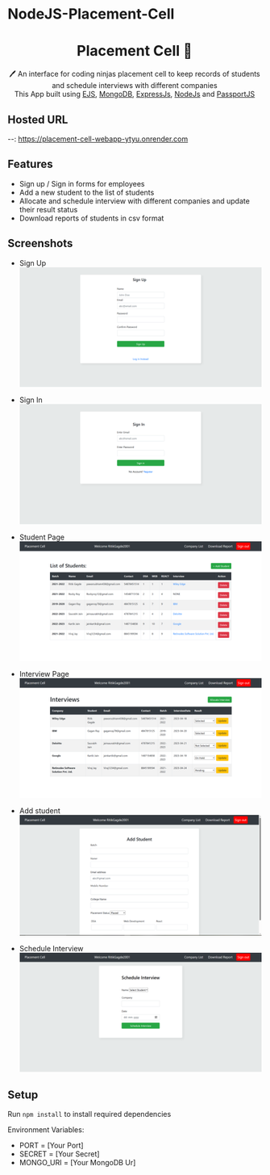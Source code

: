 # NodeJS-Placement-Cell
 <h1 align="center">Placement Cell  📝</h1> 
<p align="center">
 🖊️ An interface for coding ninjas placement cell to keep records of students and schedule interviews with different companies <br>
     This App built using <a href="https://ejs.co/">EJS</a>, <a href="https://www.mongodb.com/">MongoDB</a>, <a href="https://expressjs.com/">ExpressJs</a>, <a href="https://nodejs.org/en/">NodeJs</a> and <a href="http://www.passportjs.org/">PassportJS</a>
</p>

## Hosted URL
--: https://placement-cell-webapp-ytyu.onrender.com


## Features

- Sign up / Sign in forms for employees
- Add a new student to the list of students
- Allocate and schedule interview with different companies and update their result status
- Download reports of students in csv format

## Screenshots

- Sign Up
  ![Sign-Up](./images/signup.PNG)

- Sign In
  ![Sign-In](./images/login.PNG)

- Student Page
  ![Student-Page](./images/studentlist.PNG)

- Interview Page
  ![Interview-Page](./images/companylist.PNG)

- Add student
  ![Add-Student](./images/AddStudent.PNG)

- Schedule Interview
  ![Interview](./images/InterviewSchedule.PNG)

## Setup

Run `npm install` to install required dependencies

Environment Variables:

- PORT = [Your Port]
- SECRET = [Your Secret]
- MONGO_URI = [Your MongoDB Ur]
